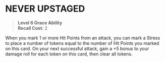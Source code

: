 # NEVER UPSTAGED

> **Level 6 Grace Ability**  
> **Recall Cost:** 2

When you mark 1 or more Hit Points from an attack, you can mark a Stress to place a number of tokens equal to the number of Hit Points you marked on this card. On your next successful attack, gain a +5 bonus to your damage roll for each token on this card, then clear all tokens.